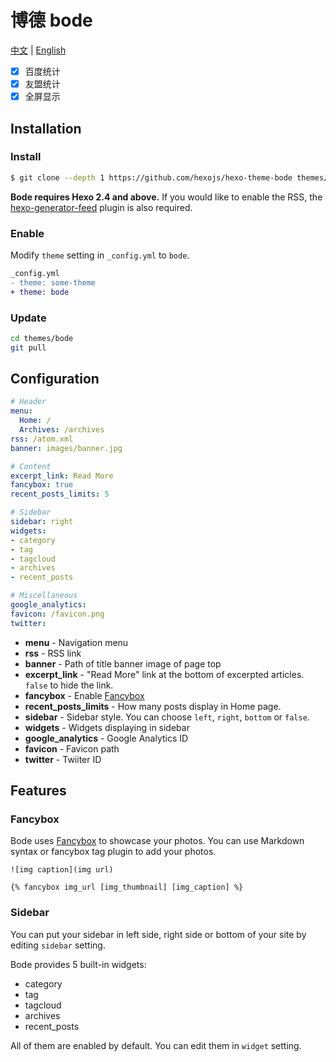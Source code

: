 # 博德 bode

[中文](#) | [English]()

- [x] 百度统计
- [x] 友盟统计
- [x] 全屏显示

## Installation

### Install

``` bash
$ git clone --depth 1 https://github.com/hexojs/hexo-theme-bode themes/bode
```

**Bode requires Hexo 2.4 and above.** If you would like to enable the RSS, the [hexo-generator-feed](https://github.com/hexojs/hexo-generator-feed) plugin is also required.

### Enable

Modify `theme` setting in `_config.yml` to `bode`.

``` diff
_config.yml
- theme: some-theme
+ theme: bode
```

### Update

``` bash
cd themes/bode
git pull
```

## Configuration

``` yml
# Header
menu:
  Home: /
  Archives: /archives
rss: /atom.xml
banner: images/banner.jpg

# Content
excerpt_link: Read More
fancybox: true
recent_posts_limits: 5

# Sidebar
sidebar: right
widgets:
- category
- tag
- tagcloud
- archives
- recent_posts

# Miscellaneous
google_analytics:
favicon: /favicon.png
twitter:
```

- **menu** - Navigation menu
- **rss** - RSS link
- **banner** - Path of title banner image of page top
- **excerpt_link** - "Read More" link at the bottom of excerpted articles. `false` to hide the link.
- **fancybox** - Enable [Fancybox]
- **recent_posts_limits** - How many posts display in Home page.
- **sidebar** - Sidebar style. You can choose `left`, `right`, `bottom` or `false`.
- **widgets** - Widgets displaying in sidebar
- **google_analytics** - Google Analytics ID
- **favicon** - Favicon path
- **twitter** - Twiiter ID

## Features

### Fancybox

Bode uses [Fancybox] to showcase your photos. You can use Markdown syntax or fancybox tag plugin to add your photos.

```
![img caption](img url)

{% fancybox img_url [img_thumbnail] [img_caption] %}
```

### Sidebar

You can put your sidebar in left side, right side or bottom of your site by editing `sidebar` setting.

Bode provides 5 built-in widgets:

- category
- tag
- tagcloud
- archives
- recent_posts

All of them are enabled by default. You can edit them in `widget` setting.

[Fancybox]: https://github.com/fancyapps/fancyBox
